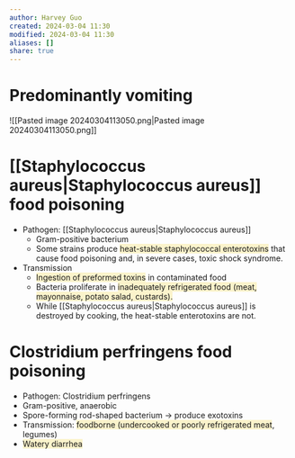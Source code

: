```yaml
---
author: Harvey Guo
created: 2024-03-04 11:30
modified: 2024-03-04 11:30
aliases: []
share: true
---
```

# Predominantly vomiting
![[Pasted image 20240304113050.png|Pasted image 20240304113050.png]]
# [[Staphylococcus aureus|Staphylococcus aureus]] food poisoning
- Pathogen: [[Staphylococcus aureus|Staphylococcus aureus]]
	- Gram-positive bacterium
	- Some strains produce <span style="background:rgba(240, 200, 0, 0.2)">heat-stable staphylococcal enterotoxins</span> that cause food poisoning and, in severe cases, toxic shock syndrome. 
- Transmission
	- <span style="background:rgba(240, 200, 0, 0.2)">Ingestion of preformed toxins</span> in contaminated food
	- Bacteria proliferate in <span style="background:rgba(240, 200, 0, 0.2)">inadequately refrigerated food (meat, mayonnaise, potato salad, custards).</span>
	- While [[Staphylococcus aureus|Staphylococcus aureus]] is destroyed by cooking, the heat-stable enterotoxins are not.
# Clostridium perfringens food poisoning
- Pathogen: Clostridium perfringens
- Gram-positive, anaerobic
- Spore-forming rod-shaped bacterium → produce exotoxins 
- Transmission: <span style="background:rgba(240, 200, 0, 0.2)">foodborne (undercooked or poorly refrigerated meat</span>, legumes)
- <span style="background:rgba(240, 200, 0, 0.2)">Watery diarrhea</span>